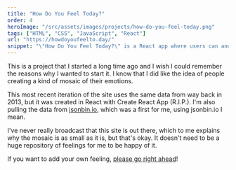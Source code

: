 ```yaml
---
title: "How Do You Feel Today?"
order: 4
heroImage: "/src/assets/images/projects/how-do-you-feel-today.png"
tags: ["HTML", "CSS", "JavaScript", "React"]
url: "https://howdoyoufeelto.day/"
snippet: "\"How Do You Feel Today?\" is a React app where users can anonymously share their current mood, creating a real-time mosaic of the community's emotions."
---
```


This is a project that I started a long time ago and I wish I could remember the reasons why I wanted to start it. I know that I did like the idea of people creating a kind of mosaic of their emotions.

This most recent iteration of the site uses the same data from way back in 2013, but it was created in React with Create React App (R.I.P.). I'm also pulling the data from [jsonbin.io](https://jsonbin.io), which was a first for me, using jsonbin.io I mean.

I've never really broadcast that this site is out there, which to me explains why the mosaic is as small as it is, but that's okay. It doesn't need to be a huge repository of feelings for me to be happy of it.

If you want to add your own feeling, <a href="https://howdoyoufeelto.day/" target="_blank">please go right ahead</a>!